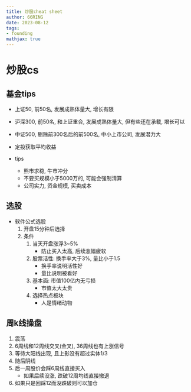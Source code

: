 ```yaml
---
title: 炒股cheat sheet
author: 66RING
date: 2023-08-12
tags: 
- founding
mathjax: true
---
```


# 炒股cs

## 基金tips

- 上证50, 前50名, 发展成熟体量大, 增长有限
- 沪深300, 前50名, 和上证重合, 发展成熟体量大, 但有些还在承载, 增长可以
- 中证500, 剔除前300名后的前500名, 中小上市公司, 发展潜力大
- 定投获取平均收益

- tips
    * 熊市求稳, 牛市冲分
    * 不要买规模小于5000万的, 可能会强制清算
    * 公司实力, 资金规模, 买卖成本

## 选股

- 软件公式选股
    1. 开盘15分钟后选择
    2. 条件
        1. 当天开盘涨浮3~5%
            - 防止买入太高, 后续涨幅疲软
        2. 股票活性: 换手率大于3%, 量比小于1.5
            - 换手率说明活性好
            - 量比说明被看好
        3. 基本面: 市值100亿内无亏损
            - 市值太大太贵
        4. 选择热点板块
            - 人是情绪动物


## 周k线操盘

1. 震荡
2. 6周线和12周线交叉(金叉), 36周线也有上涨信号
3. 等待大阳线出现, 且上影没有超过实体1/3
4. 随后阴线
5. 后一周股价会踩6周线直接买入
    - 如果后续没涨, 跌破12周均线直接撤退
6. 如果只是回踩12而没跌破则可以加仓





